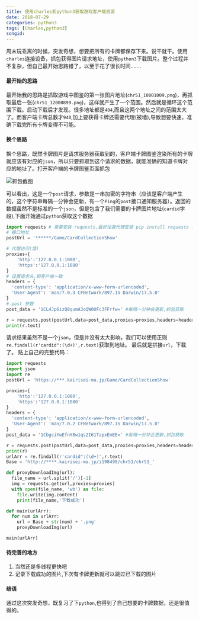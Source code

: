 ```yaml
---
title: 使用charles和python3获取游戏客户端资源
date: 2018-07-29
categories: python3
tags: [Charles,python3]
songid: 
---
```

周末玩乖离的时候，突发奇想，想要把所有的卡牌都保存下来。说干就干。使用`charles`连接设备，抓包获得图片请求地址，使用`python3`下载图片。整个过程并不复杂，但自己最开始思路错了，以至于花了很长时间.......
<!-- more -->
#### 最开始的思路
最开始我的思路是抓取游戏中图鉴的第一张图片地址(`chr51_10001009.png`)，再抓取最后一张(`chr51_12000899.png`)，这样就产生了一个范围。然后就是循环这个范围下载。启动下载后才发现。很多地址都是`404`,而且这两个地址之间的范围太大了。而客户端卡牌总数才`940`,加上要获得卡牌还需要代理(被墙),导致想要快速，准确下载完所有卡牌变得不可能。
#### 换个思路
换个思路，既然卡牌图片是请求服务器获取到的，客户端卡牌图鉴渲染所有的卡牌就应该有对应的`json`，所以只要抓取到这个请求的数据，就能准确的知道卡牌对应的地址了。打开客户端的卡牌图鉴页面抓包  

![抓包截图](http://ozweypnnh.bkt.clouddn.com/charles-1.jpg)

可以看出，这是一个`post`请求，参数是一串加密的字符串（应该是客户端产生的，这个字符串每隔一分钟会更新，有一个`Ping`的`post`接口通知服务器）。返回的数据虽然不是标准的一个`json`，但是包含了我们需要的卡牌图片地址(`cardid`字段),下面开始通过`python`获取这个数据
```python
import requests # 需要安装 requests,最好设置代理安装 pip install requests --proxy 127.0.0.1:1080
# 接口地址
postUrl = '******/Game/CardCollectionShow'

# 代理访问(墙)
proxies={
    'http':'127.0.0.1:1080',
    'https':'127.0.0.1:1080'
}
# 设置请求头,和客户端一致
headers = {
  'content-type': 'application/x-www-form-urlencoded',
  'User-Agent': 'man/7.0.3 CFNetwork/897.15 Darwin/17.5.0'
}
# post 参数
post_data = '1CL4Jp6izQ8qumA3oQW0UFc3FFrfw=' #每隔一分钟会更新,抓包获取

r = requests.post(postUrl,data=post_data,proxies=proxies,headers=headers)
print(r.text)
```
请求结果虽然不是一个`json`，但是并没有太大影响，我们可以使用正则`re.findall(r'cardid":(\d+)',r.text)`获取到地址。
最后就是拼接`url`，下载了。
贴上自己的完整代码：
```python
import requests
import json
import re
postUrl = 'https://***.kairisei-ma.jp/Game/CardCollectionShow'

proxies={
    'http':'127.0.0.1:1080',
    'https':'127.0.0.1:1080'
}
headers = {
  'content-type': 'application/x-www-form-urlencoded',
  'User-Agent': 'man/7.0.2 CFNetwork/897.15 Darwin/17.5.0'
}
post_data = '1CbgciYwEfnY8w1qs2I61TapxEmEE=' #每隔一分钟会更新,抓包获取

r = requests.post(postUrl,data=post_data,proxies=proxies,headers=headers)
print(r)
urlArr = re.findall(r'cardid":(\d+)',r.text)
Base = 'http://****.kairisei-ma.jp/i198498/chr51/chr51_'

def proxyDownloadImg(url):
  file_name = url.split('/')[-1]
  img = requests.get(url,proxies=proxies)
  with open(file_name, 'wb') as file:
    file.write(img.content)
    print(file_name,'下载成功')

def main(urlArr):
  for num in urlArr:
    url = Base + str(num) + '.png'
    proxyDownloadImg(url)

main(urlArr)
```
#### 待完善的地方
1. 当然还是多线程更快吧
2. 记录下载成功的图片,下次有卡牌更新就可以跳过已下载的图片

#### 结语
通过这次突发奇想，既复习了下`python`,也得到了自己想要的卡牌数据，还是很值得的。

